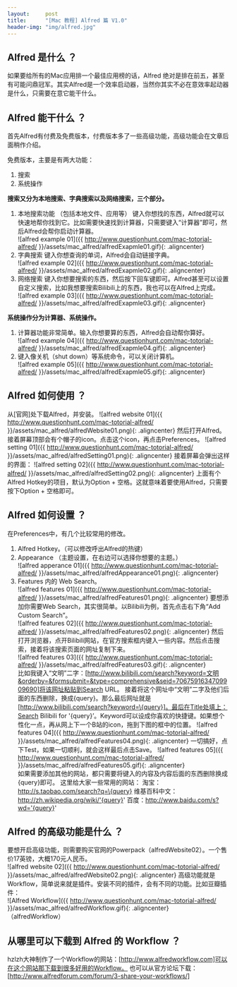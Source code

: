 ```yaml
---
layout:     post
title:      "[Mac 教程] Alfred 篇 V1.0"
header-img: "img/alfred.jpg"
---
```


## Alfred 是什么 ？
如果要给所有的Mac应用排一个最佳应用榜的话，Alfred 绝对是排在前五，甚至有可能问鼎冠军。其实Alfred是一个效率启动器，当然你其实不必在意效率起动器是什么，只需要在意它能干什么。

## Alfred 能干什么 ？
首先Alfred有付费及免费版本，付费版本多了一些高级功能，高级功能会在文章后面稍作介绍。

免费版本，主要是有两大功能：
1. 搜索
2. 系统操作

**搜索又分为本地搜索、字典搜索以及网络搜索，三个部分。**
1. 本地搜索功能 （包括本地文件、应用等）
	键入你想找的东西，Alfred就可以快速地帮你找到它。比如需要快速找到计算器，只需要键入“计算器”即可，然后Alfred会帮你启动计算器。<br/>
  ![alfred example 01]({{ http://www.questionhunt.com/mac-totorial-alfred/ }}/assets/mac_alfred/alfredExapmle01.gif){: .aligncenter}<br/>
2. 字典搜索
	键入你想查询的单词，Alfred会自动链接字典。<br/>
  ![alfred example 02]({{ http://www.questionhunt.com/mac-totorial-alfred/ }}/assets/mac_alfred/alfredExapmle02.gif){: .aligncenter}<br/>
3. 网络搜索
	键入你想要搜索的东西，然后按下回车键即可。Alfred甚至可以设置自定义搜索，比如我想要搜索Bilibili上的东西，我也可以在Alfred上完成。<br/>
  ![alfred example 03]({{ http://www.questionhunt.com/mac-totorial-alfred/ }}/assets/mac_alfred/alfredExapmle03.gif){: .aligncenter}<br/>

**系统操作分为计算器、系统操作。**
1. 计算器功能非常简单。输入你想要算的东西，Alfred会自动帮你算好。<br/>
  ![alfred example 04]({{ http://www.questionhunt.com/mac-totorial-alfred/ }}/assets/mac_alfred/alfredExapmle04.gif){: .aligncenter}<br/>
2. 键入像关机（shut down）等系统命令，可以关闭计算机。<br/>
  ![alfred example 05]({{ http://www.questionhunt.com/mac-totorial-alfred/ }}/assets/mac_alfred/alfredExapmle05.gif){: .aligncenter}<br/>

## Alfred 如何使用 ？
从[官网]处下载Alfred，并安装。
  ![alfred website 01]({{ http://www.questionhunt.com/mac-totorial-alfred/ }}/assets/mac_alfred/alfredWebsite01.png){: .aligncenter}
然后打开Alfred。接着屏幕顶部会有个帽子的icon。点击这个icon，再点击Preferences。
  ![alfred setting 01]({{ http://www.questionhunt.com/mac-totorial-alfred/ }}/assets/mac_alfred/alfredSetting01.png){: .aligncenter}
接着屏幕会弹出这样的界面：
  ![alfred setting 02]({{ http://www.questionhunt.com/mac-totorial-alfred/ }}/assets/mac_alfred/alfredSetting02.png){: .aligncenter}
上面有个Alfred Hotkey的项目，默认为Option + 空格。这就意味着要使用Alfred，只需要按下Option + 空格即可。

## Alfred 如何设置 ？
在Preferences中，有几个比较常用的修改。
1. Alfred Hotkey。（可以修改呼出Alfred的热键）
2. Appearance （主题设置，在右边可以选择你想要的主题。）<br/>
  ![alfred apperance 01]({{ http://www.questionhunt.com/mac-totorial-alfred/ }}/assets/mac_alfred/alfredAppearance01.png){: .aligncenter}
3. Features 内的 Web Search。<br/>
  ![alfred features 01]({{ http://www.questionhunt.com/mac-totorial-alfred/ }}/assets/mac_alfred/alfredFeatures01.png){: .aligncenter}
	要想添加你需要Web Search，其实很简单。以Bilibili为例，首先点击右下角“Add Custom Search”。<br/>
  ![alfred features 02]({{ http://www.questionhunt.com/mac-totorial-alfred/ }}/assets/mac_alfred/alfredFeatures02.png){: .aligncenter}
	然后打开浏览器，点开Bilibili网站，在官方搜索框内键入一些内容。然后点击搜索，接着将该搜索页面的网址复制下来。<br/>
  ![alfred features 03]({{ http://www.questionhunt.com/mac-totorial-alfred/ }}/assets/mac_alfred/alfredFeatures03.gif){: .aligncenter}<br/>
	比如我键入“文明”二字：[http://www.bilibili.com/search?keyword=文明&orderby=&formsubmit=&type=comprehensive&seid=7067591634709909690]将该网址粘贴到Search URL。
	接着将这个网址中“文明”二字及他们后面的东西删除，换成{query}。那么最后网址就是[http://www.bilibili.com/search?keyword=\{query}]。最后在Title处填上：Search Bilibili for '{query}’。Keyword可以设成你喜欢的快捷键。如果想个性化一点，再从网上下一个B站的icon，拖到下图的框中的位置。
  ![alfred features 04]({{ http://www.questionhunt.com/mac-totorial-alfred/ }}/assets/mac_alfred/alfredFeatures04.png){: .aligncenter}
	一切搞好，点下Test，如果一切顺利，就会这样最后点击Save。
  ![alfred features 05]({{ http://www.questionhunt.com/mac-totorial-alfred/ }}/assets/mac_alfred/alfredFeatures05.gif){: .aligncenter}<br/>
	如果需要添加其他的网站，都只需要将键入的内容及内容后面的东西删除换成{query}即可。
	这里给大家一些常用的网站：
	淘宝：http://s.taobao.com/search?q=\{query}
	维基百科中文：http://zh.wikipedia.org/wiki/'{query}'
	百度：http://www.baidu.com/s?wd='{query}'

## Alfred 的高级功能是什么 ？
要想开启高级功能，则需要购买官网的Powerpack（alfredWebsite02）。一个售价17英镑，大概170元人民币。<br/>
![alfred website 02]({{ http://www.questionhunt.com/mac-totorial-alfred/ }}/assets/mac_alfred/alfredWebsite02.png){: .aligncenter}
高级功能就是Workflow，简单说来就是插件。安装不同的插件，会有不同的功能。比如豆瓣插件：<br/>
![Alfred Workflow]({{ http://www.questionhunt.com/mac-totorial-alfred/ }}/assets/mac_alfred/alfredWorkflow.gif){: .aligncenter}<br/>（alfredWorkflow）

## 从哪里可以下载到 Alfred 的 Workflow ？
hzlzh大神制作了一个Workflow的网站：[http://www.alfredworkflow.com]可以在这个网站那下载到很多好用的Workflow。
也可以从官方论坛下载：[http://www.alfredforum.com/forum/3-share-your-workflows/]
